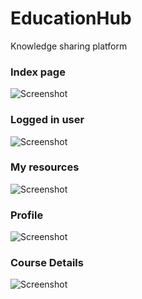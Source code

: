 # EducationHub
Knowledge sharing platform

### Index page

<img alt="Screenshot" src="https://user-images.githubusercontent.com/43573153/100426383-6fdfce80-3099-11eb-9874-0578c0300a76.png">

### Logged in user

<img alt="Screenshot" src="https://user-images.githubusercontent.com/43573153/100426634-e086eb00-3099-11eb-9eeb-1be3a2ed3264.png">

### My resources

<img alt="Screenshot" src="https://user-images.githubusercontent.com/43573153/100426744-0d3b0280-309a-11eb-9763-fa5581201421.png">

### Profile

<img alt="Screenshot" src="https://user-images.githubusercontent.com/43573153/100426802-2479f000-309a-11eb-8bca-8b06b35efe97.png">

### Course Details

<img alt="Screenshot" src="https://user-images.githubusercontent.com/43573153/100426909-4a06f980-309a-11eb-9299-2db3e6d839b0.png">


